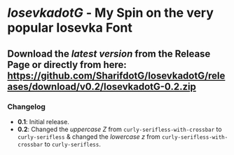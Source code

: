 # ***IosevkadotG* - My Spin on the very popular Iosevka Font**

## Download the *latest version* from the **Release Page** or **directly from here**: <https://github.com/SharifdotG/IosevkadotG/releases/download/v0.2/IosevkadotG-0.2.zip>

### **Changelog**

- **0.1**: Initial release.
- **0.2**: Changed the *uppercase Z* from `curly-serifless-with-crossbar` to `curly-serifless` & changed the *lowercase z* from `curly-serifless-with-crossbar` to `curly-serifless`.
